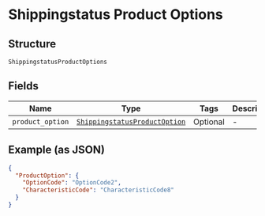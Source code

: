 
# Shippingstatus Product Options

## Structure

`ShippingstatusProductOptions`

## Fields

| Name | Type | Tags | Description |
|  --- | --- | --- | --- |
| `product_option` | [`ShippingstatusProductOption`](../../doc/models/shippingstatus-product-option.md) | Optional | - |

## Example (as JSON)

```json
{
  "ProductOption": {
    "OptionCode": "OptionCode2",
    "CharacteristicCode": "CharacteristicCode8"
  }
}
```

